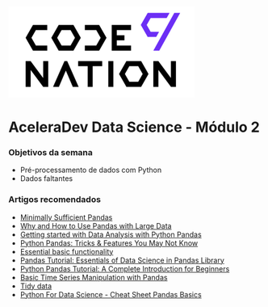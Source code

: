 ![Logo AceleraDev](https://github.com/codenation-dev/Data-Science-Online/blob/master/Semana%202/logo.png?raw=true)

# AceleraDev Data Science - Módulo 2 

### Objetivos da semana
- Pré-processamento de dados com Python 
- Dados faltantes 

### Artigos recomendados
- [Minimally Sufficient Pandas](https://medium.com/dunder-data/minimally-sufficient-pandas-a8e67f2a2428)
- [Why and How to Use Pandas with Large Data](https://towardsdatascience.com/why-and-how-to-use-pandas-with-large-data-9594dda2ea4c)
- [Getting started with Data Analysis with Python Pandas](https://towardsdatascience.com/getting-started-to-data-analysis-with-python-pandas-with-titanic-dataset-a195ab043c77)
- [Python Pandas: Tricks & Features You May Not Know](https://realpython.com/python-pandas-tricks/)
- [Essential basic functionality](https://pandas.pydata.org/pandas-docs/stable/getting_started/basics.html)
- [Pandas Tutorial: Essentials of Data Science in Pandas Library](https://medium.com/@shakasom/pandas-tutorial-essentials-of-data-science-in-pandas-library-9b0c81dbfcb1)
- [Python Pandas Tutorial: A Complete Introduction for Beginners](https://www.learndatasci.com/tutorials/python-pandas-tutorial-complete-introduction-for-beginners/)
- [Basic Time Series Manipulation with Pandas](https://towardsdatascience.com/basic-time-series-manipulation-with-pandas-4432afee64ea)
- [Tidy data](https://r4ds.had.co.nz/tidy-data.html)
- [Python For Data Science - Cheat Sheet Pandas Basics](https://assets.datacamp.com/blog_assets/PandasPythonForDataScience.pdf)